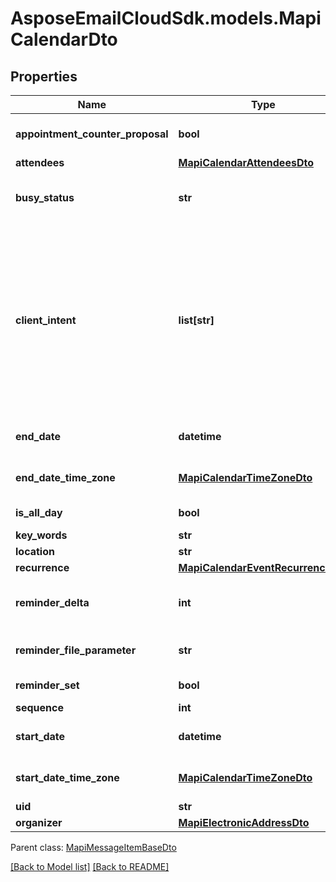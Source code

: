 # AsposeEmailCloudSdk.models.MapiCalendarDto
## Properties
Name | Type | Description | Notes
------------ | ------------- | ------------- | -------------
**appointment_counter_proposal** | **bool** | Value indicating whether a Meeting Response object is a counter proposal.              | 
**attendees** | [**MapiCalendarAttendeesDto**](MapiCalendarAttendeesDto.md) | Attendees              | [optional] 
**busy_status** | **str** | Enumerates the mapi calendar possible busy status Enum, available values: Free, Tentative, Busy, OutOfOffice | 
**client_intent** | **list[str]** | Actions the user has taken on this Meeting object.              Items: Enumerates the actions the user can taken on the Meeting object Enum, available values: Manager, Delegate, DeletedWithNoResponse, DeletedExceptionWithNoResponse, RespondedTentative, RespondedAccept, RespondedDecline, ModifiedStartTime, ModifiedEndTime, ModifiedLocation, RespondedExceptionDecline, Canceled, ExceptionCanceled | [optional] 
**end_date** | **datetime** | End date and time of the event. If the date is not set, default value for DateTime is returned.              | 
**end_date_time_zone** | [**MapiCalendarTimeZoneDto**](MapiCalendarTimeZoneDto.md) | Time zone information that indicates the time zone of the EndDate property.              | [optional] 
**is_all_day** | **bool** | Value indicating whether the event is an all-day event.              | 
**key_words** | **str** | Categories of the calendar object.              | [optional] 
**location** | **str** | Location of the event.              | [optional] 
**recurrence** | [**MapiCalendarEventRecurrenceDto**](MapiCalendarEventRecurrenceDto.md) | Recurrence properties.              | [optional] 
**reminder_delta** | **int** | Interval, in minutes, between the time at which the reminder first becomes overdue and the start time of the Calendar object.              | 
**reminder_file_parameter** | **str** | Full path of the sound that a client SHOULD play when the reminder becomes overdue.              | [optional] 
**reminder_set** | **bool** | Value indicating whether a reminder is set on the object.              | 
**sequence** | **int** | Sequence number.              | 
**start_date** | **datetime** | Start date and time of the event. If the date is not set, default value for DateTime is returned.              | 
**start_date_time_zone** | [**MapiCalendarTimeZoneDto**](MapiCalendarTimeZoneDto.md) | Time zone information that indicates the time zone of the StartDate property.              | [optional] 
**uid** | **str** | Unique identifier.              | [optional] 
**organizer** | [**MapiElectronicAddressDto**](MapiElectronicAddressDto.md) | Organizer              | [optional] 

 Parent class: [MapiMessageItemBaseDto](MapiMessageItemBaseDto.md)

[[Back to Model list]](Models.md) [[Back to README]](README.md)



